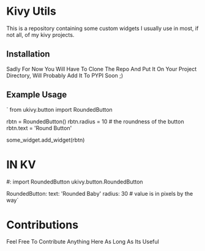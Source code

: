 Kivy Utils
==============

This is a repository containing some custom widgets I usually use in most,
if not all, of my kivy projects.

Installation
----------------

Sadly For Now You Will Have To Clone The Repo And Put It On Your
Project Directory, Will Probably Add It To PYPI Soon ;)


Example Usage
----------------

`
from ukivy.button import RoundedButton

rbtn = RoundedButton()
rbtn.radius = 10 # the roundness of the button
rbtn.text = 'Round Button'

some_widget.add_widget(rbtn)

# IN KV

#: import RoundedButton ukivy.button.RoundedButton

RoundedButton:
    text: 'Rounded Baby'
    radius: 30 # value is in pixels by the way`

# Contributions

Feel Free To Contribute Anything Here As Long As Its Useful
